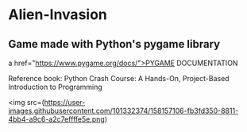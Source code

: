 # Alien-Invasion
## Game made with Python's pygame library

a href="https://www.pygame.org/docs/">PYGAME DOCUMENTATION</a>
<p>Reference book: Python Crash Course: A Hands-On, Project-Based Introduction to Programming</p>

<img src=(https://user-images.githubusercontent.com/101332374/158157106-fb3fd350-8811-4bb4-a9c6-a2c7effffe5e.png)



